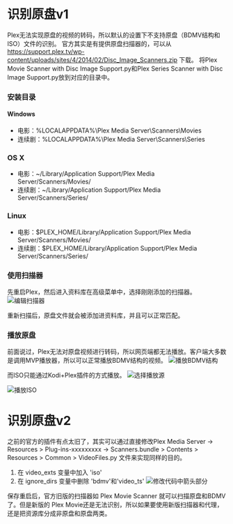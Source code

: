 # 识别原盘v1
Plex无法实现原盘的视频的转码，所以默认的设置下不支持原盘（BDMV结构和ISO）文件的识别。
官方其实是有提供原盘扫描器的，可以从 https://support.plex.tv/wp-content/uploads/sites/4/2014/02/Disc_Image_Scanners.zip 下载。
将Plex Movie Scanner with Disc Image Support.py和Plex Series Scanner with Disc Image Support.py放到对应的目录中。

### 安装目录
#### Windows
- 电影：%LOCALAPPDATA%\Plex Media Server\Scanners\Movies
- 连续剧：%LOCALAPPDATA%\Plex Media Server\Scanners\Series

### OS X
- 电影：~/Library/Application Support/Plex Media Server/Scanners/Movies/
- 连续剧：~/Library/Application Support/Plex Media Server/Scanners/Series/

### Linux
- 电影：$PLEX_HOME/Library/Application Support/Plex Media Server/Scanners/Movies/
- 连续剧：$PLEX_HOME/Library/Application Support/Plex Media Server/Scanners/Series/

### 使用扫描器
先重启Plex，然后进入资料库在高级菜单中，选择刚刚添加的扫描器。
![编辑扫描器](https://p.sda1.dev/5/e6850205e4a169de92831d8a5ec26070/image.png)

重新扫描后，原盘文件就会被添加进资料库，并且可以正常匹配。

### 播放原盘
前面说过，Plex无法对原盘视频进行转码，所以网页端都无法播放。客户端大多数是调用MVP播放器，所以可以正常播放BDMV结构的视频。
![播放BDMV结构](https://img70.pixhost.to/images/115/277688846_screenshot-2022-04-12-210104.png)

而ISO只能通过Kodi+Plex插件的方式播放。
![选择播放源](https://img70.pixhost.to/images/115/277688783_.png)

![播放ISO](https://img70.pixhost.to/images/115/277688780_.png)

# 识别原盘v2
之前的官方的插件有点太旧了，其实可以通过直接修改Plex Media Server -> Resources > Plug-ins-xxxxxxxxx -> Scanners.bundle > Contents > Resources > Common > VideoFiles.py 文件来实现同样的目的。

1. 在 video_exts 变量中加入 'iso'
2. 在 ignore_dirs 变量中删除 'bdmv'和'video_ts'
![修改代码中箭头部分](https://p.sda1.dev/6/b995ddbfb70e02ee672733dfa732ad6a/image.png)

保存重启后，官方旧版的扫描器如 Plex Movie Scanner 就可以扫描原盘和BDMV了。但是新版的 Plex Movie还是无法识别，所以如果要使用新版扫描器和代理，还是把资源库分成非原盘和原盘两类。
